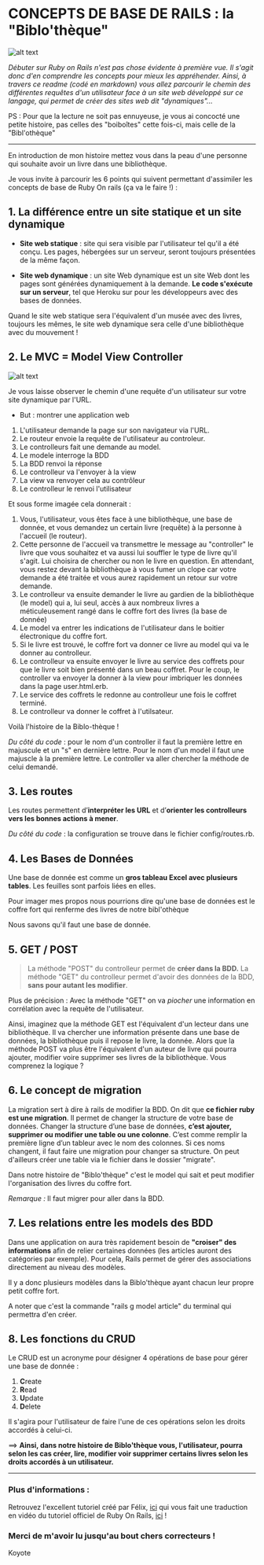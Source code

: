 # CONCEPTS DE BASE DE RAILS : la "Biblo'thèque"

![alt text](http://www.centreculturelirlandais.com/content/cache/content/images/old_library_slider_660_360_s_c1.jpg "Biblo'thèque")

*Débuter sur Ruby on Rails n'est pas chose évidente à première vue. Il s'agit donc d'en comprendre les concepts pour mieux les appréhender. Ainsi, à travers ce readme (codé en markdown) vous allez parcourir le chemin des différentes requêtes d'un utilisateur face à un site web développé sur ce langage, qui permet de créer des sites web dit "dynamiques"...*

PS : Pour que la lecture ne soit pas ennuyeuse, je vous ai concocté une petite histoire, pas celles des "boiboîtes" cette fois-ci, mais celle de la "Bibl'othèque"

-----------------------------------------------

En introduction de mon histoire mettez vous dans la peau d'une personne qui souhaite avoir un livre dans une bibliothèque.

Je vous invite à parcourir les 6 points qui suivent permettant d'assimiler les concepts de base de Ruby On rails (ça va le faire !) : 


## 1. La différence entre un site statique et un site dynamique

* **Site web statique** : site qui sera visible par l'utilisateur tel qu'il a été conçu. Les pages, hébergées sur un serveur, seront toujours présentées de la même façon. 

* **Site web dynamique** : un site Web dynamique est un site Web dont les pages sont générées dynamiquement à la demande. **Le code s'exécute sur un serveur**, tel que Heroku sur pour les développeurs avec des bases de données.

Quand le site web statique sera l'équivalent d'un musée avec des livres, toujours les mêmes, le site web dynamique sera celle d'une bibliothèque avec du mouvement !


## 2. Le MVC = Model View Controller 

![alt text](http://french.railstutorial.org/images/figures/mvc_detailed-full.png "Chemin MVC")

Je vous laisse observer le chemin d'une requête d'un utilisateur sur votre site dynamique par l'URL.

* But : montrer une application web


1. L'utilisateur demande la page sur son navigateur via l'URL.
2. Le routeur envoie la requête de l'utilisateur au controleur. 
3. Le controlleurs fait une demande au model. 
4. Le modele interroge la BDD
5. La BDD renvoi la réponse
6. Le controlleur va l'envoyer à la view
7. La view va renvoyer cela au contrôleur
8. Le controlleur le renvoi  l'utilisateur

Et sous forme imagée cela donnerait :

1. Vous, l'utilisateur, vous êtes face à une bibliothèque, une base de donnée, et vous demandez un certain livre (requête) à la personne à l'accueil (le routeur).
2. Cette personne de l'accueil va transmettre le message au "controller" le livre que vous souhaitez et va aussi lui souffler le type de livre qu'il s'agit. Lui choisira de chercher ou non le livre en question. En attendant, vous restez devant la bibliothèque à vous fumer un clope car votre demande a été traitée et vous aurez rapidement un retour sur votre demande.
3. Le controlleur va ensuite demander le livre au gardien de la bibliothèque (le model) qui a, lui seul, accès à aux nombreux livres a méticuleusement rangé dans le coffre fort des livres (la base de donnée)
4. Le model va entrer les indications de l'utilisateur dans le boitier électronique du coffre fort.
5. Si le livre est trouvé, le coffre fort va donner ce livre au model qui va le donner au controlleur.
6. Le controlleur va ensuite envoyer le livre au service des coffrets pour que le livre soit bien présenté dans un beau coffret. Pour le coup, le controller va envoyer la donner à la view pour imbriquer les données dans la page user.html.erb.
7. Le service des coffrets le redonne au controlleur une fois le coffret terminé.
8. Le controlleur va donner le coffret à l'utilsateur.

Voilà l'histoire de la Biblo-thèque !  


*Du côté du code* : pour le nom d'un controller il faut la première lettre en majuscule et un "s" en dernière lettre.
Pour le nom d'un model il faut une majuscle à la première lettre.
Le controller va aller chercher la méthode de celui demandé.


## 3. Les routes

Les routes permettent d’**interpréter les URL** et d’**orienter les controlleurs vers les bonnes actions à mener**. 

*Du côté du code* : la configuration se trouve dans le fichier config/routes.rb.



## 4. Les Bases de Données

Une base de donnée est comme un **gros tableau Excel avec plusieurs tables**. Les feuilles sont parfois liées en elles.

Pour imager mes propos nous pourrions dire qu'une base de données est le coffre fort qui renferme des livres de notre bibl'othèque 

Nous savons qu'il faut une base de donnée. 



## 5. GET / POST

> La méthode "POST" du controlleur permet de **créer dans la BDD.**
> La méthode "GET" du controlleur permet d'avoir des données de la BDD, **sans pour autant les modifier**. 


Plus de précision : Avec la méthode "GET" on va *piocher* une information en corrélation avec la requête de l'utilisateur. 

Ainsi, imaginez que la méthode GET est l'équivalent d'un lecteur dans une bibliothèque. Il va chercher une information présente dans une base de données, la bibliothèque puis il repose le livre, la donnée.
Alors que la méthode POST va plus être l'équivalent d'un auteur de livre qui pourra ajouter, modifier voire supprimer ses livres de la bibliothèque. Vous comprenez la logique ? 


## 6. Le concept de migration

La migration sert à dire à rails de modifier la BDD. On dit que **ce fichier ruby est une migration**. Il permet de changer la structure de votre base de données. 
Changer la structure d’une base de données, **c’est ajouter, supprimer ou modifier une table ou une colonne**. C’est comme remplir la première ligne d’un tableur avec le nom des colonnes. Si ces noms changent, il faut faire une migration pour changer sa structure. On peut d'ailleurs créer une table via le fichier dans le dossier "migrate". 

Dans notre histoire de "Biblo'thèque" c'est le model qui sait et peut modifier l'organisation des livres du coffre fort.

*Remarque :* Il faut migrer pour aller dans la BDD.



## 7. Les relations entre les models des BDD

Dans une application on aura très rapidement besoin de **"croiser" des informations** afin de relier certaines données (les articles auront des catégories par exemple). Pour cela, Rails permet de gérer des associations directement au niveau des modèles.

Il y a donc plusieurs modèles dans la Biblo'thèque ayant chacun leur propre petit coffre fort. 

A noter que c'est la commande "rails g model article" du terminal qui permettra d'en créer.   


## 8. Les fonctions du CRUD

Le CRUD est un acronyme pour désigner 4 opérations de base pour gérer une base de donnée : 
1. **C**reate
2. **R**ead
3. **U**pdate
4. **D**elete

Il s'agira pour l'utilisateur de faire l'une de ces opérations selon les droits accordés à celui-ci.

==> **Ainsi, dans notre histoire de Biblo'thèque vous, l'utilisateur, pourra selon les cas créer, lire, modifier voir supprimer certains livres selon les droits accordés à un utilisateur.**

----------------------------------------

### Plus d'informations :

Retrouvez l'excellent tutoriel créé par Félix, [ici](https://www.youtube.com/watch?v=deNytSPvAxA&feature=youtu.be) qui vous fait une traduction en vidéo du tutoriel officiel de Ruby On Rails, [ici](http://guides.rubyonrails.org/getting_started.html) !

### Merci de m'avoir lu jusqu'au bout chers correcteurs !

Koyote








